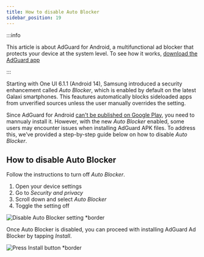 ```yaml
---
title: How to disable Auto Blocker
sidebar_position: 19
---
```


:::info

This article is about AdGuard for Android, a multifunctional ad blocker that protects your device at the system level. To see how it works, [download the AdGuard app](https://agrd.io/download-kb-adblock)

:::

Starting with One UI 6.1.1 (Android 14), Samsung introduced a security enhancement called *Auto Blocker*, which is enabled by default on the latest Galaxi smartphones. This feautures automatically blocks sideloaded apps from unverified sources unless the user manually overrides the setting.

Since AdGuard for Android [can't be published on Google Play](https://adguard.com/en/blog/adguard-google-play-removal.html), you need to mannualy install it. However, with the new *Auto Blocker* enabled, some users may encounter issues when installing AdGuard APK files. To address this, we’ve provided a step-by-step guide below on how to disable *Auto Blocker*.

## How to disable Auto Blocker

Follow the instructions to turn off *Auto Blocker*.

1. Open your device settings
1. Go to *Security and privacy*
1. Scroll down and select *Auto Blocker*
1. Toggle the setting off

![Disable Auto Blocker setting *border](https://cdn.adtidy.org/content/kb/ad_blocker/android/solving_problems/auto-blocker/auto_blocker_en.png)

Once Auto Blocker is disabled, you can proceed with installing AdGuard Ad Blocker by tapping *Install*.

![Press Install button *border](https://cdn.adtidy.org/content/kb/ad_blocker/android/solving_problems/auto-blocker/install_en.png)
